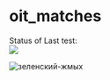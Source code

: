 # oit_matches
Status of Last test:<br>
<img src="https://github.com/DavidRadionov/oit_matches/workflows/working-with-git-and-docker/badge.svg?branch=main">

![зеленский-жмых](https://user-images.githubusercontent.com/72139537/204108082-cf30fee8-d1eb-46de-abdf-66a8c632bb83.gif)


